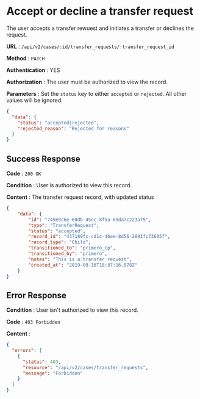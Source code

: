 <!-- Copyright (c) 2014 - 2023 UNICEF. All rights reserved. -->

# Accept or decline a transfer request

The user accepts a transfer rewuest and initiates a transfer or declines the request.

**URL** : `/api/v2/cases/:id/transfer_requests/:transfer_request_id`

**Method** : `PATCH`

**Authentication** : YES

**Authorization** : The user must be authorized to view the record.

**Parameters** : Set the `status` key to either `accepted` or `rejected`. 
All other values will be ignored.

```json
{
  "data": {
    "status": "accepted|rejected",
    "rejected_reason": "Rejected for reasons"
  }
}
```

## Success Response

**Code** : `200 OK`

**Condition** : User is authorized to view this record. 

**Content** : The transfer request record, with updated status

```json
{
    "data": {
        "id": "749e9c6e-60db-45ec-8f5a-69da7c223a79",
        "type": "TransferRequest",
        "status": "accepted",
        "record_id": "437189fc-cd1c-46ee-8d56-2891fc73605f",
        "record_type": "Child",
        "transitioned_to": "primero_cp",
        "transitioned_by": "primero",
        "notes": "This is a transfer request",
        "created_at": "2019-09-16T18:37:16.078Z"
    }
}

```

## Error Response

**Condition** : User isn't authorized to view this record. 

**Code** : `403 Forbidden`

**Content** :

```json
{
  "errors": [
    {
      "status": 403,
      "resource": "/api/v2/cases/transfer_requests",
      "message": "Forbidden"
    }
  ]
}
```